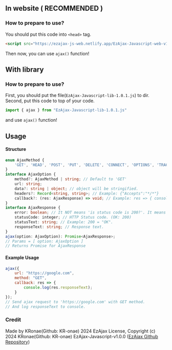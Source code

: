 ## In website ( RECOMMENDED )

### How to prepare to use?
You should put this code into `<head>` tag.
```html
<script src="https://ezajax-js-web.netlify.app/EzAjax-Javascript-web-v1.0.1.js"></script>
```
Then now, you can use `ajax()` function!

## With library

### How to prepare to use?
First, you should put the file(`EzAjax-Javascript-lib-1.0.1.js`) to dir.
Second, put this code to top of your code.
```javascript
import { ajax } from "EzAjax-Javascript-lib-1.0.1.js"
```
and use `ajax()` function!

## Usage
#### Structure
```typescript
enum AjaxMethod {
    'GET', 'HEAD', 'POST', 'PUT', 'DELETE', 'CONNECT', 'OPTIONS', 'TRACE', 'PATCH'
}
interface AjaxOption {
    method?: AjaxMethod | string; // Default to 'GET'
    url: string;
    data?: string | object; // object will be stringified.
    headers?: Record<string, string>; // Example: {"Accepts":"*/*"}
    callback?: (res: AjaxResponse) => void; // Example: res => { console.log(res.responseText) }
}
interface AjaxResponse {
    error: boolean; // It NOT means 'is status code is 200?'. It means 'network is not connected'.
    statusCode: integer; // HTTP Status code. (OK: 200)
    statusText: string; // Example: 200 = "OK".
    responseText: string; // Response text.
}
ajax(option: AjaxOption): Promise<AjaxResponse>;
// Params = [ option: AjaxOption ]
// Returns Promise for AjaxResponse
```
#### Example Usage
```javascript
ajax({
    url: "https://google.com",
    method: "GET",
    callback: res => {
        console.log(res.responseText);
    }
});
// Send ajax request to 'https://google.com' with GET method.
// And log responseText to console.
```

### Credit
Made by KRonae(Github: KR-onae) 2024
EzAjax License, Copyright (c) 2024 KRonae(Github: KR-onae)
EzAjax-Javascript-v1.0.0 ([EzAjax Github Repository](https://github.com/KR-onae/EzAjax))